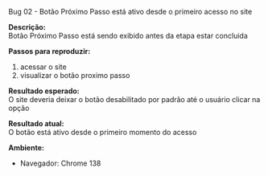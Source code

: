 Bug 02  - Botão Próximo Passo está ativo desde o primeiro acesso no site 

**Descrição:**  
Botão Próximo Passo está sendo exibido antes da etapa estar concluida

**Passos para reproduzir:**  
1. acessar o site
2. visualizar o botão proximo passo

**Resultado esperado:**  
O site deveria deixar o botão desabilitado por padrão até o usuário clicar na opção

**Resultado atual:**  
O botão está ativo desde o primeiro momento do acesso


**Ambiente:**  
- Navegador:  Chrome 138
